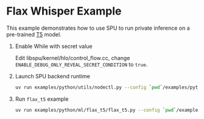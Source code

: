 # Flax Whisper Example

This example demonstrates how to use SPU to run private inference on a pre-trained
[T5](https://huggingface.co/docs/transformers/model_doc/t5#transformers.FlaxT5ForConditionalGeneration) model.

1. Enable While with secret value

    Edit libspu/kernel/hlo/control_flow.cc, change `ENABLE_DEBUG_ONLY_REVEAL_SECRET_CONDITION` to `true`.

2. Launch SPU backend runtime

    ```sh
    uv run examples/python/utils/nodectl.py --config `pwd`/examples/python/ml/flax_t5/3pc.json up
    ```

3. Run `flax_t5` example

    ```sh
    uv run examples/python/ml/flax_t5/flax_t5.py --config `pwd`/examples/python/ml/flax_t5/3pc.json
    ```
